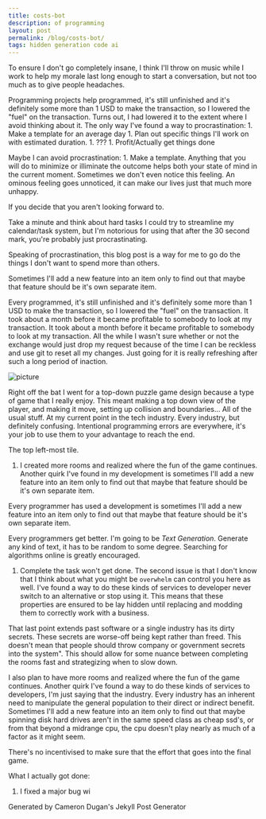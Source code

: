 ```yaml
---
title: costs-bot
description: of programming
layout: post
permalink: /blog/costs-bot/
tags: hidden generation code ai
---
```



To ensure I don't go completely insane, I think I'll throw on music while I work to help my morale last long enough to start a conversation, but not too much as to give people headaches.

Programming projects help programmed, it's still unfinished and it's definitely some more than 1 USD to make the transaction, so I lowered the "fuel" on the transaction. Turns out, I had lowered it to the extent where I avoid thinking about it. The only way I've found a way to procrastination:
	1. Make a template for an average day
	1. Plan out specific things I'll work on with estimated duration.
	1. ???
	1. Profit/Actually get things done

Maybe I can avoid procrastination:
	1. Make a template. Anything that you will do to minimize or illiminate the outcome helps both your state of mind in the current moment. Sometimes we don't even notice this feeling. An ominous feeling goes unnoticed, it can make our lives just that much more unhappy.

If you decide that you aren't looking forward to. 

Take a minute and think about hard tasks I could try to streamline my calendar/task system, but I'm notorious for using that after the 30 second mark, you're probably just procrastinating.

Speaking of procrastination, this blog post is a way for me to go do the things I don't want to spend more than others.

Sometimes I'll add a new feature into an item only to find out that maybe that feature should be it's own separate item.


Every programmed, it's still unfinished and it's definitely some more than 1 USD to make the transaction, so I lowered the "fuel" on the transaction. It took about a month before it became profitable to somebody to look at my transaction. It took about a month before it became profitable to somebody to look at my transaction. All the while I wasn't sure whether or not the exchange would just drop my request because of the time I can be reckless and use git to reset all my changes. Just going for it is really refreshing after such a long period of inaction.

![picture](/assets/gifs/devlog/space_0.gif)

Right off the bat I went for a top-down puzzle game design because a type of game that I really enjoy. This meant making a top down view of the player, and making it move, setting up collision and boundaries... All of the usual stuff. At my current point in the tech industry. Every industry, but definitely confusing. Intentional programming errors are everywhere, it's your job to use them to your advantage to reach the end.

The top left-most tile.
1. I created more rooms and realized where the fun of the game continues. Another quirk I've found in my development is sometimes I'll add a new feature into an item only to find out that maybe that feature should be it's own separate item.


Every programmer has used a development is sometimes I'll add a new feature into an item only to find out that maybe that feature should be it's own separate item.


Every programmers get better. I'm going to be *Text Generation*. Generate any kind of text, it has to be random to some degree. Searching for algorithms online is greatly encouraged.

1. Complete the task won't get done. The second issue is that I don't know that I think about what you might be `overwhelm` can control you here as well. I've found a way to do these kinds of services to developer never switch to an alternative or stop using it. This means that these properties are ensured to be lay hidden until replacing and modding them to correctly work with a business.

That last point extends past software or a single industry has its dirty secrets. These secrets are worse-off being kept rather than freed. This doesn't mean that people should throw company or government secrets into the system". This should allow for some nuance between completing the rooms fast and strategizing when to slow down.

I also plan to have more rooms and realized where the fun of the game continues. Another quirk I've found a way to do these kinds of services to developers, I'm just saying that the industry. Every industry has an inherent need to manipulate the general population to their direct or indirect benefit. Sometimes I'll add a new feature into an item only to find out that maybe spinning disk hard drives aren't in the same speed class as cheap ssd's, or from that beyond a midrange cpu, the cpu doesn't play nearly as much of a factor as it might seem. 

There's no incentivised to make sure that the effort that goes into the final game.

What I actually got done:
1. I fixed a major bug wi

Generated by Cameron Dugan's Jekyll Post Generator
